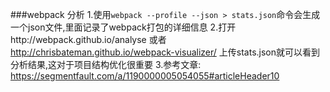 ###webpack 分析
1.使用`webpack --profile --json > stats.json`命令会生成一个json文件,里面记录了webpack打包的详细信息
2.打开http://webpack.github.io/analyse 或者 http://chrisbateman.github.io/webpack-visualizer/ 上传stats.json就可以看到分析结果,这对于项目结构优化很重要
3.参考文章: https://segmentfault.com/a/1190000005054055#articleHeader10
